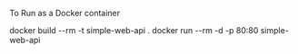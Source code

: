 To Run as a Docker container

docker build --rm -t simple-web-api .
docker run --rm -d -p 80:80 simple-web-api